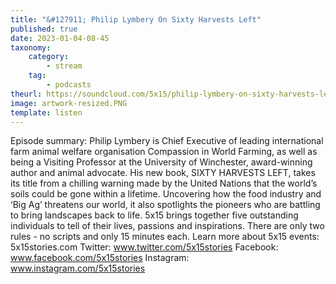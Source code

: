 ```yaml
---
title: "&#127911; Philip Lymbery On Sixty Harvests Left"
published: true
date: 2023-01-04-08-45
taxonomy:
    category:
        - stream
    tag:
        - podcasts
theurl: https://soundcloud.com/5x15/philip-lymbery-on-sixty-harvests-left
image: artwork-resized.PNG
template: listen
---
```


Episode summary: Philip Lymbery is Chief Executive of leading international farm animal welfare organisation Compassion in World Farming, as well as being a Visiting Professor at the University of Winchester, award-winning author and animal advocate. His new book, SIXTY HARVESTS LEFT, takes its title from a chilling warning made by the United Nations that the world&rsquo;s soils could be gone within a lifetime. Uncovering how the food industry and &lsquo;Big Ag&rsquo; threatens our world, it also spotlights the pioneers who are battling to bring landscapes back to life. 5x15 brings together five outstanding individuals to tell of their lives, passions and inspirations. There are only two rules - no scripts and only 15 minutes each. Learn more about 5x15 events: 5x15stories.com Twitter: www.twitter.com/5x15stories Facebook: www.facebook.com/5x15stories Instagram: www.instagram.com/5x15stories
